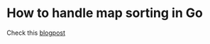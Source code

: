 # How to handle map sorting in Go
Check this [blogpost](https://webdevstation.com/post/How-to-handle-map-sorting-in-Go-0x4e21)
